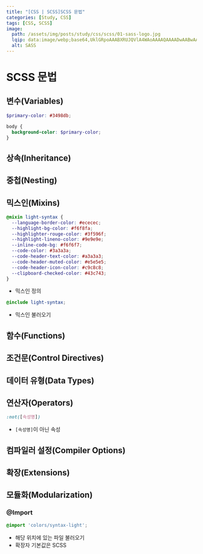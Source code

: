 ```yaml
---
title: "[CSS | SCSS]SCSS 문법"
categories: [Study, CSS]
tags: [CSS, SCSS]
image:
  path: /assets/img/posts/study/css/scss/01-sass-logo.jpg
  lqip: data:image/webp;base64,UklGRpoAAABXRUJQVlA4WAoAAAAQAAAADwAABwAAQUxQSDIAAAARL0AmbZurmr57yyIiqE8oiG0bejIYEQTgqiDA9vqnsUSI6H+oAERp2HZ65qP/VIAWAFZQOCBCAAAA8AEAnQEqEAAIAAVAfCWkAALp8sF8rgRgAP7o9FDvMCkMde9PK7euH5M1m6VWoDXf2FkP3BqV0ZYbO6NA/VFIAAAA
  alt: SASS
---
```


# SCSS 문법

## 변수(Variables)

```scss
$primary-color: #3498db;

body {
  background-color: $primary-color;
}
```

## 상속(Inheritance)

## 중첩(Nesting)

## 믹스인(Mixins)

```scss
@mixin light-syntax {
  --language-border-color: #ececec;
  --highlight-bg-color: #f6f8fa;
  --highlighter-rouge-color: #3f596f;
  --highlight-lineno-color: #9e9e9e;
  --inline-code-bg: #f6f6f7;
  --code-color: #3a3a3a;
  --code-header-text-color: #a3a3a3;
  --code-header-muted-color: #e5e5e5;
  --code-header-icon-color: #c9c8c8;
  --clipboard-checked-color: #43c743;
}
```

- 믹스인 정의

```scss
@include light-syntax;
```

- 믹스인 불러오기

## 함수(Functions)

## 조건문(Control Directives)

## 데이터 유형(Data Types)

## 연산자(Operators)

```scss
:not([속성명])
```

- `[속성명]`이 아닌 속성

## 컴파일러 설정(Compiler Options)

## 확장(Extensions)

## 모듈화(Modularization)

### @Import

```scss
@import 'colors/syntax-light';
```

- 해당 위치에 있는 파일 불러오기
- 확장자 기본값은 SCSS